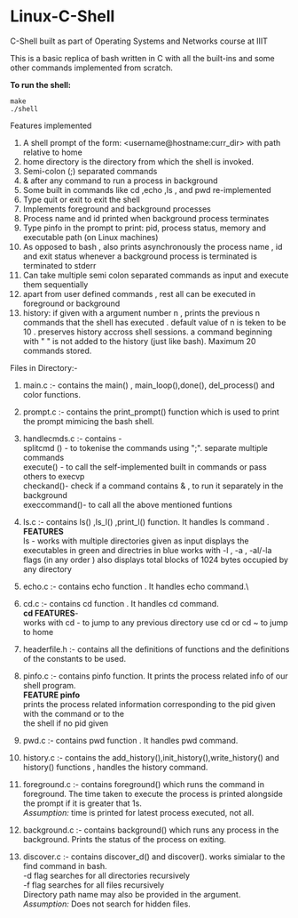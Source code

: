 # Linux-C-Shell
C-Shell built as part of Operating Systems and Networks course at IIIT

This is a basic replica of bash written in C with all the built-ins and some other commands implemented from scratch.

**To run the shell:**
```
make 
./shell
 ```

Features implemented 
1) A shell prompt of the form: <username@hostname:curr_dir> with path relative to home 
2) home directory is the directory from which the shell is invoked.
2) Semi-colon (;) separated commands 
3) & after any command  to run a process in background
4) Some built in commands like cd ,echo ,ls , and pwd re-implemented 
5) Type quit or exit to  exit the shell 
6) Implements foreground and background processes 
7) Process name and id printed when background process terminates 
8) Type pinfo in the prompt to print: pid, process status, memory and executable path (on Linux machines) 
9) As opposed to bash , also prints asynchronously the process name , id and exit status whenever a background process is terminated is terminated to stderr
10) Can take multiple semi colon separated commands as input and execute them sequentially 
11) apart from user defined commands , rest all can be executed in foreground or background 
12) history: if given with a argument number n , prints the previous n commands that the shell has executed . default value of n is teken to be 10 . preserves history accross shell sessions. a command beginning with " " is not added to the history (just like bash). Maximum 20 commands stored.


Files in Directory:-

1) main.c :- contains the main()  , main_loop(),done(), del_process() and color functions.

2) prompt.c :- contains the print_prompt() function which is used to print the prompt mimicing the bash shell.

3) handlecmds.c :- contains -\
    splitcmd () - to tokenise the commands using ";". separate multiple commands \
    execute() - to call the self-implemented built in commands or pass others to execvp \
    checkand()- check if a command contains & , to run it separately in the background \
    execcommand()- to call all the above mentioned funtions 


4) ls.c  :- contains ls() ,ls_l() ,print_l() function. It handles ls command .\
**FEATURES** \
ls -
works with multiple directories given as input 
displays the executables in green and directries in blue 
works with -l , -a , -al/-la flags (in any order ) 
also displays total blocks of 1024 bytes occupied by any directory

5) echo.c :- contains echo function . It handles echo command.\

6) cd.c :- contains cd function . It handles cd command. \
**cd FEATURES**- \
works with cd - to jump to any previous directory 
use cd or cd ~ to jump to home 

7) headerfile.h :- contains all the definitions of functions and the definitions of the constants to be used.

8) pinfo.c :- contains pinfo function. It prints the process related info of our shell program. \
**FEATURE pinfo**  \
prints the process related information corresponding to the pid given with the command or to the  
the shell if no pid given

9) pwd.c   :- contains pwd function . It handles pwd command.

10) history.c :- contains the add_history(),init_history(),write_history() and history() functions , handles the history command.

11) foreground.c :- contains foreground() which runs the command in foreground. The time taken to execute the process is printed alongside the prompt if it is greater that 1s. \
*Assumption:* time is printed for latest process executed, not all.

12) background.c :- contains background() which runs any process in the background. Prints the status of the process on exiting.

13) discover.c :- contains discover_d() and discover(). works simialar to the find command in bash. \
-d flag searches for all directories recursively \
-f flag searches for all files recursively \
Directory path name may also be provided in the argument. \
*Assumption:* Does not search for hidden files.
